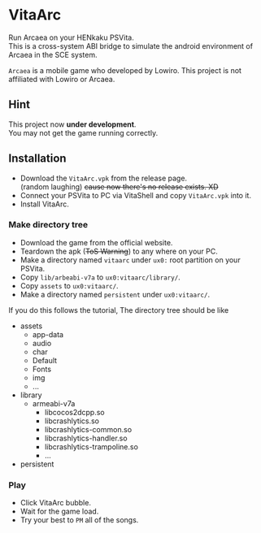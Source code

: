 # VitaArc

Run Arcaea on your HENkaku PSVita.  
This is a cross-system ABI bridge to simulate the android environment of Arcaea in the SCE system.

`Arcaea` is a mobile game who developed by Lowiro.
This project is not affiliated with Lowiro or Arcaea.

## Hint
This project now **under development**.  
You may not get the game running correctly.

## Installation
 - Download the `VitaArc.vpk` from the release page.  
 (random laughing) ~~cause now there's no release exists. XD~~
 - Connect your PSVita to PC via VitaShell and copy `VitaArc.vpk` into it.
 - Install VitaArc.

### Make directory tree
 - Download the game from the official website.
 - Teardown the apk (~~ToS Warning~~) to any where on your PC.
 - Make a directory named `vitaarc` under `ux0:` root partition on your PSVita.
 - Copy `lib/arbeabi-v7a` to `ux0:vitaarc/library/`.
 - Copy `assets` to `ux0:vitaarc/`.
 - Make a directory named `persistent` under `ux0:vitaarc/`.
 
If you do this follows the tutorial, The directory tree should be like
 - assets
   + app-data
   + audio
   + char
   + Default
   + Fonts
   + img
   + ...
 - library
   + armeabi-v7a
     - libcocos2dcpp.so
     - libcrashlytics.so
     - libcrashlytics-common.so
     - libcrashlytics-handler.so
     - libcrashlytics-trampoline.so
     - ...
 - persistent
### Play
 - Click VitaArc bubble.
 - Wait for the game load.
 - Try your best to `PM` all of the songs.
